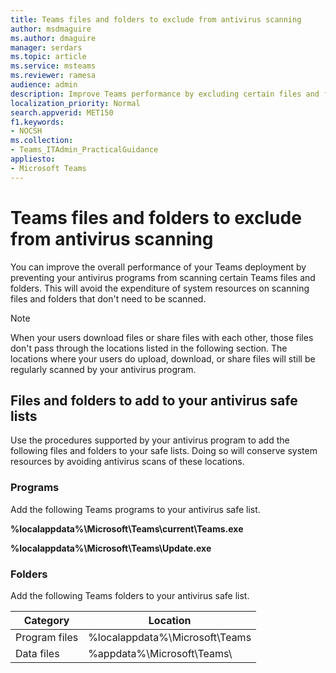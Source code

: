 ```yaml
---
title: Teams files and folders to exclude from antivirus scanning
author: msdmaguire
ms.author: dmaguire
manager: serdars
ms.topic: article
ms.service: msteams
ms.reviewer: ramesa
audience: admin
description: Improve Teams performance by excluding certain files and folders from regular antivirus scanning.
localization_priority: Normal
search.appverid: MET150
f1.keywords:
- NOCSH
ms.collection: 
- Teams_ITAdmin_PracticalGuidance
appliesto: 
- Microsoft Teams
---
```


Teams files and folders to exclude from antivirus scanning
=================================

You can improve the overall performance of your Teams deployment by preventing your antivirus programs from scanning certain Teams files and folders. This will avoid the expenditure of system resources on scanning files and folders that don't need to be scanned.

> [!NOTE]
> When your users download files or share files with each other, those files don't pass through the locations listed in the following section. The locations where your users do upload, download, or share files will still be regularly scanned by your antivirus program.

## Files and folders to add to your antivirus safe lists

Use the procedures supported by your antivirus program to add the following files and folders to your safe lists. Doing so will conserve system resources by avoiding antivirus scans of these locations.

### Programs

Add the following Teams programs to your antivirus safe list.

**%localappdata%\Microsoft\Teams\current\Teams.exe**

**%localappdata%\Microsoft\Teams\Update.exe**

### Folders

Add the following Teams folders to your antivirus safe list.

|Category  |Location  |
|---------|---------|
|Program files  |%localappdata%\Microsoft\Teams|
|Data files     |%appdata%\Microsoft\Teams\ |
